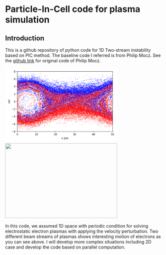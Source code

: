 # Particle-In-Cell code for plasma simulation
## Introduction
<p> 
This is a github repository of python code for 1D Two-stream instability based on PIC method. The baseline code I referred is from Philip Mocz. See the <a href = "https://github.com/pmocz/pic-python">github link</a> for original code of Philip Mocz. 
</p>

<div>
    <p float = 'left'>
        <img src="/result/PIC.png"  width="360" height="240">
        <img src="/result/simulation.gif"  width="360" height="240">
    </p>
</div>

<p> 
In this code, we assumed 1D space with periodic condition for solving electrostatic electron plasmas with applying the velocity perturbation. Two different beam streams of plasmas shows interesting motion of electrons as you can see above. I will develop more complex situations including 2D case and develop the code based on parallel computation.
</p>